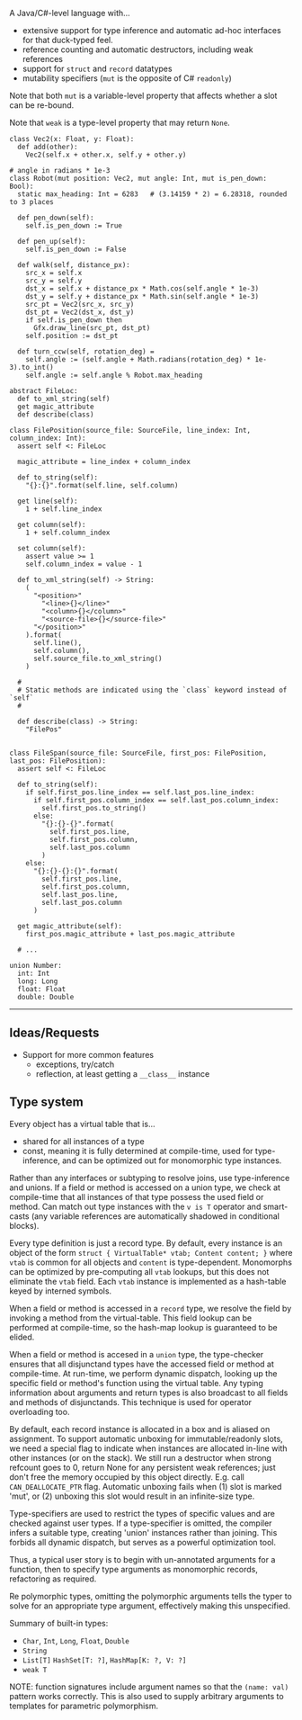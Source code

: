 A Java/C#-level language with... 
- extensive support for type inference and automatic ad-hoc interfaces for that 
  duck-typed feel.
- reference counting and automatic destructors, including weak references
- support for `struct` and `record` datatypes
- mutability specifiers (`mut` is the opposite of C# `readonly`)

Note that both `mut` is a variable-level property that affects whether a slot 
can be re-bound.

Note that `weak` is a type-level property that may return `None`.

```
class Vec2(x: Float, y: Float):
  def add(other):
    Vec2(self.x + other.x, self.y + other.y)

# angle in radians * 1e-3
class Robot(mut position: Vec2, mut angle: Int, mut is_pen_down: Bool):
  static max_heading: Int = 6283   # (3.14159 * 2) = 6.28318, rounded to 3 places

  def pen_down(self):
    self.is_pen_down := True

  def pen_up(self):
    self.is_pen_down := False

  def walk(self, distance_px):
    src_x = self.x
    src_y = self.y
    dst_x = self.x + distance_px * Math.cos(self.angle * 1e-3)
    dst_y = self.y + distance_px * Math.sin(self.angle * 1e-3)
    src_pt = Vec2(src_x, src_y)
    dst_pt = Vec2(dst_x, dst_y)
    if self.is_pen_down then
      Gfx.draw_line(src_pt, dst_pt)
    self.position := dst_pt

  def turn_ccw(self, rotation_deg) =
    self.angle := (self.angle + Math.radians(rotation_deg) * 1e-3).to_int()
    self.angle := self.angle % Robot.max_heading
```

```
abstract FileLoc:
  def to_xml_string(self)
  get magic_attribute
  def describe(class)

class FilePosition(source_file: SourceFile, line_index: Int, column_index: Int):
  assert self <: FileLoc

  magic_attribute = line_index + column_index

  def to_string(self):
    "{}:{}".format(self.line, self.column)

  get line(self):
    1 + self.line_index

  get column(self):
    1 + self.column_index
  
  set column(self):
    assert value >= 1
    self.column_index = value - 1

  def to_xml_string(self) -> String:
    (
      "<position>"
        "<line>{}</line>"
        "<column>{}</column>"
        "<source-file>{}</source-file>"
      "</position>"
    ).format(
      self.line(),
      self.column(),
      self.source_file.to_xml_string()
    )
  
  #
  # Static methods are indicated using the `class` keyword instead of `self`
  #

  def describe(class) -> String:
    "FilePos"


class FileSpan(source_file: SourceFile, first_pos: FilePosition, last_pos: FilePosition):
  assert self <: FileLoc

  def to_string(self):
    if self.first_pos.line_index == self.last_pos.line_index:
      if self.first_pos.column_index == self.last_pos.column_index:
        self.first_pos.to_string()
      else:
        "{}:{}-{}".format(
          self.first_pos.line,
          self.first_pos.column,
          self.last_pos.column
        )
    else:
      "{}:{}-{}:{}".format(
        self.first_pos.line,
        self.first_pos.column,
        self.last_pos.line,
        self.last_pos.column
      )

  get magic_attribute(self):
    first_pos.magic_attribute + last_pos.magic_attribute

  # ...
```

```
union Number: 
  int: Int 
  long: Long
  float: Float
  double: Double
```

---

## Ideas/Requests

- Support for more common features
  - exceptions, try/catch
  - reflection, at least getting a `__class__` instance

## Type system

Every object has a virtual table that is...
- shared for all instances of a type
- const, meaning it is fully determined at compile-time, used for type-
  inference, and can be optimized out for monomorphic type instances.

Rather than any interfaces or subtyping to resolve joins, use type-inference and
unions. If a field or method is accessed on a union type, we check at 
compile-time that all instances of that type possess the used field or method.
Can match out type instances with the `v is T` operator and smart-casts 
(any variable references are automatically shadowed in conditional blocks).

Every type definition is just a record type. By default, every instance is an
object of the form `struct { VirtualTable* vtab; Content content; }` where 
`vtab` is common for all objects and `content` is type-dependent. 
Monomorphs can be optimized by pre-computing all `vtab` lookups, but this does 
not eliminate the `vtab` field. Each `vtab` instance is implemented as a 
hash-table keyed by interned symbols.

When a field or method is accessed in a `record` type, we resolve the field by
invoking a method from the virtual-table. This field lookup can be performed at
compile-time, so the hash-map lookup is guaranteed to be elided.

When a field or method is accesed in a `union` type, the type-checker ensures 
that all disjunctand types have the accessed field or method at compile-time.
At run-time, we perform dynamic dispatch, looking up the specific field or 
method's function using the virtual table. Any typing information about 
arguments and return types is also broadcast to all fields and methods of 
disjunctands. This technique is used for operator overloading too.

By default, each record instance is allocated in a box and is aliased on 
assignment. To support automatic unboxing for immutable/readonly slots, we need
a special flag to indicate when instances are allocated in-line with other
instances (or on the stack). We still run a destructor when strong refcount goes
to 0, return None for any persistent weak references; just don't free the memory
occupied by this object directly. E.g. call `CAN_DEALLOCATE_PTR` flag. Automatic
unboxing fails when (1) slot is marked 'mut', or (2) unboxing this slot would
result in an infinite-size type.

Type-specifiers are used to restrict the types of specific values and are 
checked against user types. If a type-specifier is omitted, the compiler infers
a suitable type, creating 'union' instances rather than joining. This forbids
all dynamic dispatch, but serves as a powerful optimization tool.

Thus, a typical user story is to begin with un-annotated arguments for a 
function, then to specify type arguments as monomorphic records, refactoring as
required.

Re polymorphic types, omitting the polymorphic arguments tells the typer to 
solve for an appropriate type argument, effectively making this unspecified.

Summary of built-in types:
- `Char`, `Int`, `Long`, `Float`, `Double`
- `String`
- `List[T]` `HashSet[T: ?]`, `HashMap[K: ?, V: ?]`
- `weak T`

NOTE: function signatures include argument names so that the `(name: val)` 
pattern works correctly. This is also used to supply arbitrary arguments to
templates for parametric polymorphism.
